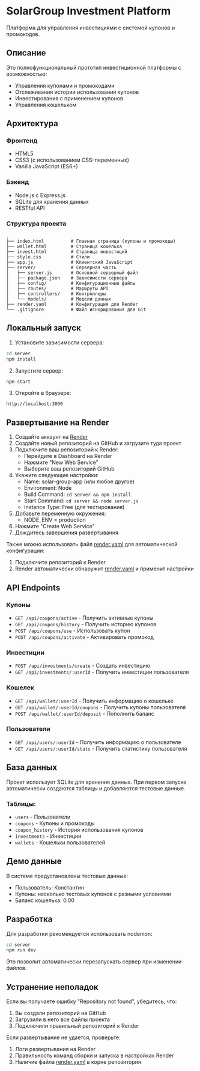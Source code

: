 # SolarGroup Investment Platform

Платформа для управления инвестициями с системой купонов и промокодов.

## Описание

Это полнофункциональный прототип инвестиционной платформы с возможностью:
- Управления купонами и промокодами
- Отслеживания истории использования купонов
- Инвестирования с применением купонов
- Управления кошельком

## Архитектура

### Фронтенд
- HTML5
- CSS3 (с использованием CSS-переменных)
- Vanilla JavaScript (ES6+)

### Бэкенд
- Node.js с Express.js
- SQLite для хранения данных
- RESTful API

### Структура проекта
```
.
├── index.html          # Главная страница (купоны и промокоды)
├── wallet.html         # Страница кошелька
├── invest.html         # Страница инвестиций
├── style.css           # Стили
├── app.js              # Клиентский JavaScript
├── server/             # Серверная часть
│   ├── server.js       # Основной серверный файл
│   ├── package.json    # Зависимости сервера
│   ├── config/         # Конфигурационные файлы
│   ├── routes/         # Маршруты API
│   ├── controllers/    # Контроллеры
│   └── models/         # Модели данных
├── render.yaml         # Конфигурация для Render
└── .gitignore          # Файл игнорирования для Git
```

## Локальный запуск

1. Установите зависимости сервера:
```bash
cd server
npm install
```

2. Запустите сервер:
```bash
npm start
```

3. Откройте в браузере:
```
http://localhost:3000
```

## Развертывание на Render

1. Создайте аккаунт на [Render](https://render.com/)
2. Создайте новый репозиторий на GitHub и загрузите туда проект
3. Подключите ваш репозиторий к Render:
   - Перейдите в Dashboard на Render
   - Нажмите "New Web Service"
   - Выберите ваш репозиторий GitHub
4. Укажите следующие настройки:
   - Name: solar-group-app (или любое другое)
   - Environment: Node
   - Build Command: `cd server && npm install`
   - Start Command: `cd server && node server.js`
   - Instance Type: Free (для тестирования)
5. Добавьте переменную окружения:
   - NODE_ENV = production
6. Нажмите "Create Web Service"
7. Дождитесь завершения развертывания

Также можно использовать файл [render.yaml](file:///Users/andreyreutskiy/projects/sg/render.yaml) для автоматической конфигурации:
1. Подключите репозиторий к Render
2. Render автоматически обнаружит [render.yaml](file:///Users/andreyreutskiy/projects/sg/render.yaml) и применит настройки

## API Endpoints

### Купоны
- `GET /api/coupons/active` - Получить активные купоны
- `GET /api/coupons/history` - Получить историю купонов
- `POST /api/coupons/use` - Использовать купон
- `POST /api/coupons/activate` - Активировать промокод

### Инвестиции
- `POST /api/investments/create` - Создать инвестицию
- `GET /api/investments/:userId` - Получить инвестиции пользователя

### Кошелек
- `GET /api/wallet/:userId` - Получить информацию о кошельке
- `GET /api/wallet/:userId/coupons` - Получить купоны пользователя
- `POST /api/wallet/:userId/deposit` - Пополнить баланс

### Пользователи
- `GET /api/users/:userId` - Получить информацию о пользователе
- `GET /api/users/:userId/stats` - Получить статистику пользователя

## База данных

Проект использует SQLite для хранения данных. При первом запуске автоматически создаются таблицы и добавляются тестовые данные.

### Таблицы:
- `users` - Пользователи
- `coupons` - Купоны и промокоды
- `coupon_history` - История использования купонов
- `investments` - Инвестиции
- `wallets` - Кошельки пользователей

## Демо данные

В системе предустановлены тестовые данные:
- Пользователь: Константин
- Купоны: несколько тестовых купонов с разными условиями
- Баланс кошелька: 0.00

## Разработка

Для разработки рекомендуется использовать nodemon:
```bash
cd server
npm run dev
```

Это позволит автоматически перезапускать сервер при изменении файлов.

## Устранение неполадок

Если вы получаете ошибку "Repository not found", убедитесь, что:
1. Вы создали репозиторий на GitHub
2. Загрузили в него все файлы проекта
3. Подключили правильный репозиторий к Render

Если развертывание не удается, проверьте:
1. Логи развертывания на Render
2. Правильность команд сборки и запуска в настройках Render
3. Наличие файла [render.yaml](file:///Users/andreyreutskiy/projects/sg/render.yaml) в корне репозитория
